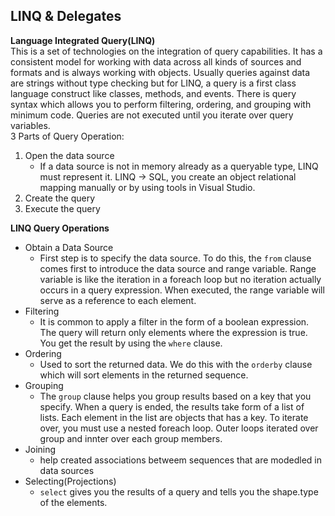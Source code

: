 ## LINQ & Delegates
**Language Integrated Query(LINQ)**  
This is a set of technologies on the integration of query capabilities. It has a consistent model for working with data across all kinds of sources and formats and is always working with objects. Usually queries against data are strings without type checking but for LINQ, a query is a first class language construct like classes, methods, and events. There is query syntax which allows you to perform filtering, ordering, and grouping with minimum code. Queries are not executed until you iterate over query variables.  
3 Parts of Query Operation:  
1. Open the data source
    - If a data source is not in memory already as a queryable type, LINQ must represent it. LINQ -> SQL, you create an object relational mapping manually or by using tools in Visual Studio. 
2. Create the query
3. Execute the query

**LINQ Query Operations**
- Obtain a Data Source
    - First step is to specify the data source. To do this, the `from` clause comes first to introduce the data source and range variable. Range variable is like the iteration in a foreach loop but no iteration actually occurs in a query expression. When executed, the range variable will serve as a reference to each element. 
- Filtering
    - It is common to apply a filter in the form of a boolean expression. The query will return only elements where the expression is true. You get the result by using the `where` clause. 
- Ordering
    - Used to sort the returned data. We do this with the `orderby` clause which will sort elements in the returned sequence. 
- Grouping
    - The `group` clause helps you group results based on a key that you specify. When a query is ended, the results take form of a list of lists. Each element in the list are objects that has a key. To iterate over, you must use a nested foreach loop. Outer loops iterated over group and innter over each group members.
- Joining 
    - help created associations betweem sequences that are modedled in data sources
- Selecting(Projections)
    - `select` gives you the results of a query and tells you the shape.type of the elements.
